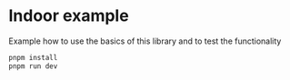 # Indoor example

Example how to use the basics of this library and to test the functionality

```sh
pnpm install
pnpm run dev
```
